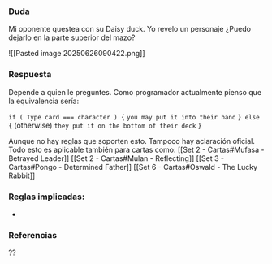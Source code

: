 ### Duda
Mi oponente questea con su Daisy duck. Yo revelo un personaje ¿Puedo dejarlo en la parte superior del mazo?

![[Pasted image 20250626090422.png]]

### Respuesta
Depende a quien le preguntes. Como programador actualmente pienso que la equivalencia sería:

`if ( Type card === character ) {`
	`you may put it into their hand`
`} else {` (otherwise)
	 `they put it on the bottom of their deck`
`}`

Aunque no hay reglas que soporten esto. Tampoco hay aclaración oficial. Todo esto es aplicable también para cartas como:
[[Set 2 - Cartas#Mufasa - Betrayed Leader]]
[[Set 2 - Cartas#Mulan - Reflecting]]
[[Set 3 - Cartas#Pongo - Determined Father]]
[[Set 6 - Cartas#Oswald - The Lucky Rabbit]]
### Reglas implicadas:
- 

### Referencias
??